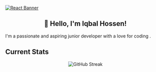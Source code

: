 [![React Banner](https://i.ibb.co/x2sSrJ1/React-Banner.png)](https://your-link-here.com)

<h2 align="center" >👋 Hello, I'm Iqbal Hossen!</h2>
I'm a passionate and aspiring junior developer with a love for coding .

<br>
<h2>Current Stats</h2>
<p align="center">
  <img src="https://github-readme-streak-stats.herokuapp.com?user=Iqbalhossen07&theme=prussian" alt="GitHub Streak" />
</p>


<!-- <h2>Tech Stack</h2> -->






